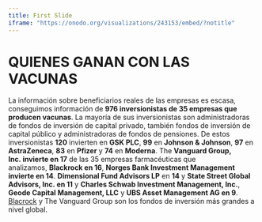 ```yaml
---
title: First Slide
iframe: "https://onodo.org/visualizations/243153/embed/?notitle"
---
```


# QUIENES GANAN CON LAS VACUNAS

La información sobre beneficiarios reales de las empresas es escasa, conseguimos información de **976 inversionistas de 35 empresas que producen vacunas**. La mayoría de sus inversionistas son administradoras de fondos de inversión de capital privado, también fondos de inversión de capital público y administradoras de fondos de pensiones. De estos inversionistas **120** invierten en **GSK PLC**, **99** en **Johnson & Johnson**, **97** en **AstraZeneca**, **83** en **Pfizer** y **74** en **Moderna**. The **Vanguard Group, Inc. invierte en 17** de las 35 empresas farmacéuticas que analizamos, **Blackrock en 16**, **Norges Bank Investment Management invierte en 14**. **Dimensional Fund Advisors LP** en **14** y **State Street Global Advisors, Inc. en 11** y **Charles Schwab Investment Management, Inc.**, **Geode Capital Management, LLC** y **UBS Asset Management AG en 9**. [Blacrock](https://poderlatam.org/project/conoceablackrock/) y The Vanguard Group son los fondos de inversión más grandes a nivel global.
